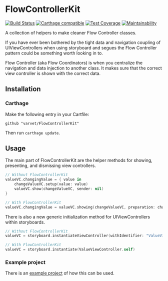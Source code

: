 # FlowControllerKit

[![Build Status](https://travis-ci.org/varvet/FlowControllerKit.svg?branch=master)](https://travis-ci.org/varvet/FlowControllerKit)
[![Carthage compatible](https://img.shields.io/badge/Carthage-compatible-4BC51D.svg?style=flat)](https://github.com/Carthage/Carthage)
[![Test Coverage](https://api.codeclimate.com/v1/badges/13aa1c41bd9bd6399fe5/test_coverage)](https://codeclimate.com/github/varvet/FlowControllerKit/test_coverage)
[![Maintainability](https://api.codeclimate.com/v1/badges/13aa1c41bd9bd6399fe5/maintainability)](https://codeclimate.com/github/varvet/FlowControllerKit/maintainability)

A collection of helpers to make cleaner Flow Controller classes.

If you have ever been bothered by the tight data and navigation coupling of UIViewControllers when using storyboard and segues the Flow Controller pattern could be something worth looking in to.

Flow Controller (aka Flow Coordinators) is when you centralize the navigation and data injection to another class. It makes sure that the correct view controller is shown with the correct data.

## Installation

### Carthage

Make the following entry in your Cartfile:

```
github "varvet/FlowControllerKit"
```

Then run `carthage update`.

## Usage

The main part of FlowControllerKit are the helper methods for showing, presenting, and dismissing view controllers.

```swift
// Without FlowControllerKit
valueVC.changingValue = { value in
    changeValueVC.setup(value: value)
    valueVC.show(changeValueVC, sender: nil)
}

// With FlowControllerKit
valueVC.changingValue = valueVC.showing(changeValueVC, preparation: changeValueVC.setup(value:))
```

There is also a new generic initialization method for UIViewControllers within storyboards.

```swift
// Without FlowControllerKit
valueVC = storyboard.instantiateViewController(withIdentifier: "ValueViewController") as! ValueViewController

// With FlowControllerKit
valueVC = storyboard.instantiate(ValueViewController.self)
```

### Example project

There is an [example project][example] of how this can be used.

[example]: https://github.com/varvet/FlowControllerKit/tree/feature/travis-ci/Example